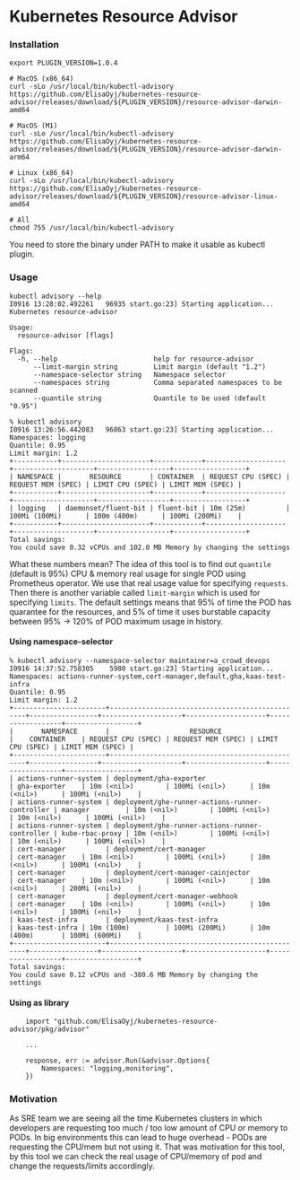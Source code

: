# Kubernetes Resource Advisor

### Installation

```
export PLUGIN_VERSION=1.0.4

# MacOS (x86_64)
curl -sLo /usr/local/bin/kubectl-advisory https://github.com/ElisaOyj/kubernetes-resource-advisor/releases/download/${PLUGIN_VERSION}/resource-advisor-darwin-amd64

# MacOS (M1)
curl -sLo /usr/local/bin/kubectl-advisory https://github.com/ElisaOyj/kubernetes-resource-advisor/releases/download/${PLUGIN_VERSION}/resource-advisor-darwin-arm64

# Linux (x86_64)
curl -sLo /usr/local/bin/kubectl-advisory https://github.com/ElisaOyj/kubernetes-resource-advisor/releases/download/${PLUGIN_VERSION}/resource-advisor-linux-amd64

# All
chmod 755 /usr/local/bin/kubectl-advisory
```

You need to store the binary under PATH to make it usable as kubectl plugin.

### Usage

```
kubectl advisory --help
I0916 13:28:02.492261   96935 start.go:23] Starting application...
Kubernetes resource-advisor

Usage:
  resource-advisor [flags]

Flags:
  -h, --help                        help for resource-advisor
      --limit-margin string         Limit margin (default "1.2")
      --namespace-selector string   Namespace selector
      --namespaces string           Comma separated namespaces to be scanned
      --quantile string             Quantile to be used (default "0.95")
```

```
% kubectl advisory
I0916 13:26:56.442083   96863 start.go:23] Starting application...
Namespaces: logging
Quantile: 0.95
Limit margin: 1.2
+-----------+----------------------+------------+--------------------+--------------------+------------------+------------------+
| NAMESPACE |       RESOURCE       | CONTAINER  | REQUEST CPU (SPEC) | REQUEST MEM (SPEC) | LIMIT CPU (SPEC) | LIMIT MEM (SPEC) |
+-----------+----------------------+------------+--------------------+--------------------+------------------+------------------+
| logging   | daemonset/fluent-bit | fluent-bit | 10m (25m)          | 100Mi (100Mi)      | 100m (400m)      | 100Mi (200Mi)    |
+-----------+----------------------+------------+--------------------+--------------------+------------------+------------------+
Total savings:
You could save 0.32 vCPUs and 102.0 MB Memory by changing the settings
```

What these numbers mean? The idea of this tool is to find out `quantile` (default is 95%) CPU & memory real usage for single POD using Prometheus operator. We use that real usage value for specifying `requests`. Then there is another variable called `limit-margin` which is used for specifying `limits`. The default settings means that 95% of time the POD has quarantee for the resources, and 5% of time it uses burstable capacity between 95% -> 120% of POD maximum usage in history.


#### Using namespace-selector

```
% kubectl advisory --namespace-selector maintainer=a_crowd_devops
I0916 14:37:52.758305    5980 start.go:23] Starting application...
Namespaces: actions-runner-system,cert-manager,default,gha,kaas-test-infra
Quantile: 0.95
Limit margin: 1.2
+-----------------------+-------------------------------------------------+-----------------+--------------------+--------------------+------------------+------------------+
|       NAMESPACE       |                    RESOURCE                     |    CONTAINER    | REQUEST CPU (SPEC) | REQUEST MEM (SPEC) | LIMIT CPU (SPEC) | LIMIT MEM (SPEC) |
+-----------------------+-------------------------------------------------+-----------------+--------------------+--------------------+------------------+------------------+
| actions-runner-system | deployment/gha-exporter                         | gha-exporter    | 10m (<nil>)        | 100Mi (<nil>)      | 10m (<nil>)      | 100Mi (<nil>)    |
| actions-runner-system | deployment/ghe-runner-actions-runner-controller | manager         | 10m (<nil>)        | 100Mi (<nil>)      | 10m (<nil>)      | 100Mi (<nil>)    |
| actions-runner-system | deployment/ghe-runner-actions-runner-controller | kube-rbac-proxy | 10m (<nil>)        | 100Mi (<nil>)      | 10m (<nil>)      | 100Mi (<nil>)    |
| cert-manager          | deployment/cert-manager                         | cert-manager    | 10m (<nil>)        | 100Mi (<nil>)      | 10m (<nil>)      | 100Mi (<nil>)    |
| cert-manager          | deployment/cert-manager-cainjector              | cert-manager    | 10m (<nil>)        | 100Mi (<nil>)      | 10m (<nil>)      | 200Mi (<nil>)    |
| cert-manager          | deployment/cert-manager-webhook                 | cert-manager    | 10m (<nil>)        | 100Mi (<nil>)      | 10m (<nil>)      | 100Mi (<nil>)    |
| kaas-test-infra       | deployment/kaas-test-infra                      | kaas-test-infra | 10m (100m)         | 100Mi (200Mi)      | 10m (400m)       | 100Mi (600Mi)    |
+-----------------------+-------------------------------------------------+-----------------+--------------------+--------------------+------------------+------------------+
Total savings:
You could save 0.12 vCPUs and -380.6 MB Memory by changing the settings
```

#### Using as library

```
    import "github.com/ElisaOyj/kubernetes-resource-advisor/pkg/advisor"

    ...

    response, err := advisor.Run(&advisor.Options{
        Namespaces: "logging,monitoring",
    })
```

### Motivation

As SRE team we are seeing all the time Kubernetes clusters in which developers are requesting too much / too low amount of CPU or memory to PODs. In big environments this can lead to huge overhead - PODs are requesting the CPU/mem but not using it. That was motivation for this tool, by this tool we can check the real usage of CPU/memory of pod and change the requests/limits accordingly.
